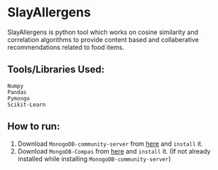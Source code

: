 # SlayAllergens

SlayAllergens is python tool which works on cosine similarity and correlation algorithms to provide content based and collaberative recommendations related to food items.

## Tools/Libraries Used:
```
Numpy
Pandas
Pymongo
Scikit-Learn

```

## How to run:
1. Download ```MonogoDB-community-server``` from [here](https://www.mongodb.com/download-center/community) and ```install``` it.
2. Download ```MongoDB-Compas``` from [here](https://www.mongodb.com/download-center/community) and ```install``` it. (If not already installed while installing ```MonogoDB-community-server```)
